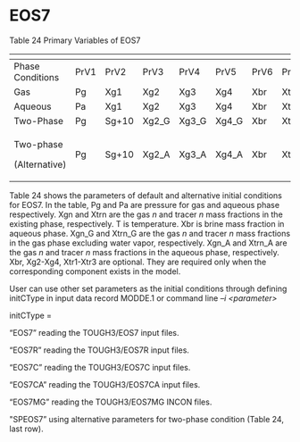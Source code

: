 # EOS7

Table 24 Primary Variables of EOS7

<table data-header-hidden><thead><tr><th width="144"></th><th width="78"></th><th width="84"></th><th width="89"></th><th width="87"></th><th width="89"></th><th width="71"></th><th width="82"></th><th width="87"></th><th width="89"></th><th></th></tr></thead><tbody><tr><td>Phase Conditions</td><td>PrV1</td><td>PrV2</td><td>PrV3</td><td>PrV4</td><td>PrV5</td><td>PrV6</td><td>PrV7</td><td>PrV8</td><td>PrV9</td><td>PrV10</td></tr><tr><td>Gas</td><td>Pg</td><td>Xg1</td><td>Xg2</td><td>Xg3</td><td>Xg4</td><td>Xbr</td><td>Xtr1</td><td>Xtr2</td><td>Xtr3</td><td>T</td></tr><tr><td>Aqueous</td><td>Pa</td><td>Xg1</td><td>Xg2</td><td>Xg3</td><td>Xg4</td><td>Xbr</td><td>Xtr1</td><td>Xtr2</td><td>Xtr3</td><td>T</td></tr><tr><td>Two-Phase</td><td>Pg</td><td>Sg+10</td><td>Xg2_G</td><td>Xg3_G</td><td>Xg4_G</td><td>Xbr</td><td>Xtr1_G</td><td>Xtr2_G</td><td>Xtr3_G</td><td>T</td></tr><tr><td><p>Two-phase</p><p>(Alternative)</p></td><td>Pg</td><td>Sg+10</td><td>Xg2_A</td><td>Xg3_A</td><td>Xg4_A</td><td>Xbr</td><td>Xtr1_A</td><td>Xtr2_A</td><td>Xtr3_A</td><td>T</td></tr></tbody></table>

Table 24 shows the parameters of default and alternative initial conditions for EOS7. In the table, Pg and Pa are pressure for gas and aqueous phase respectively. Xgn and Xtrn are the gas _n_ and tracer _n_ mass fractions in the existing phase, respectively. T is temperature. Xbr is brine mass fraction in aqueous phase. Xgn\_G and Xtrn\_G are the gas _n_ and tracer _n_ mass fractions in the gas phase excluding water vapor, respectively. Xgn\_A and Xtrn\_A are the gas _n_ and tracer _n_ mass fractions in the aqueous phase, respectively. Xbr, Xg2-Xg4, Xtr1-Xtr3 are optional. They are required only when the corresponding component exists in the model.

User can use other set parameters as the initial conditions through defining initCType in input data record MODDE.1 or command line _–i \<parameter>_

&#x20;initCType =

&#x20;                   “EOS7”         reading the TOUGH3/EOS7 input files.

&#x20;                   “EOS7R”       reading the TOUGH3/EOS7R input files.

&#x20;                   “EOS7C”      reading the TOUGH3/EOS7C input files.

&#x20;                  “EOS7CA”     reading the TOUGH3/EOS7CA input files.

&#x20;                   “EOS7MG”   reading the TOUGH3/EOS7MG INCON files.

&#x20;                  "SPEOS7”     using alternative parameters for two-phase condition (Table 24, last row).

